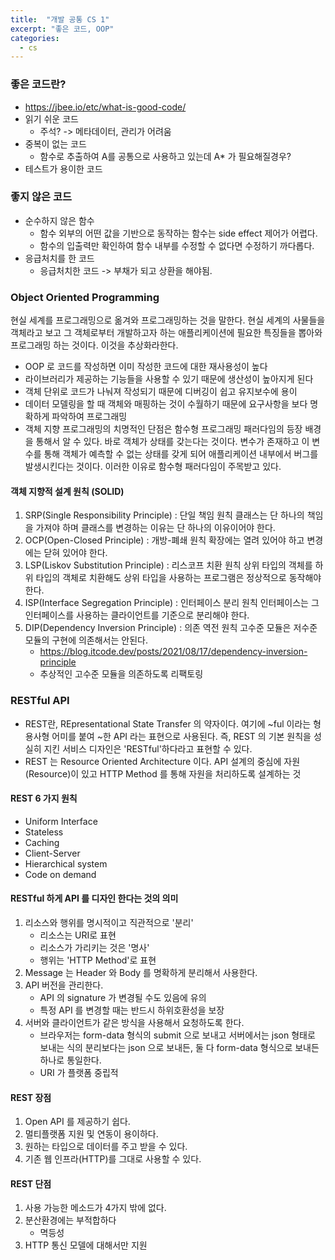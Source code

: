 ```yaml
---
title:  "개발 공통 CS 1"
excerpt: "좋은 코드, OOP"
categories:
  - cs
---
```

### 좋은 코드란?
+ https://jbee.io/etc/what-is-good-code/
+ 읽기 쉬운 코드
  + 주석? -> 메타데이터, 관리가 어려움
+ 중복이 없는 코드
  + 함수로 추출하여 A를 공통으로 사용하고 있는데 A* 가 필요해질경우?
+ 테스트가 용이한 코드

### 좋지 않은 코드
+ 순수하지 않은 함수
   + 함수 외부의 어떤 값을 기반으로 동작하는 함수는 side effect 제어가 어렵다.
   + 함수의 입출력만 확인하여 함수 내부를 수정할 수 없다면 수정하기 까다롭다.
+ 응급처치를 한 코드
  + 응급처치한 코드 -> 부채가 되고 상환을 해야됨.

### Object Oriented Programming
현실 세계를 프로그래밍으로 옮겨와 프로그래밍하는 것을 말한다. 현실 세계의 사물들을 객체라고 보고 그 객체로부터 개발하고자 하는 애플리케이션에 필요한 특징들을 뽑아와 프로그래밍 하는 것이다. 이것을 추상화라한다.
+ OOP 로 코드를 작성하면 이미 작성한 코드에 대한 재사용성이 높다
+ 라이브러리가 제공하는 기능들을 사용할 수 있기 때문에 생산성이 높아지게 된다
+ 객체 단위로 코드가 나눠져 작성되기 때문에 디버깅이 쉽고 유지보수에 용이
+ 데이터 모델링을 할 때 객체와 매핑하는 것이 수월하기 때문에 요구사항을 보다 명확하게 파악하여 프로그래밍
+ 객체 지향 프로그래밍의 치명적인 단점은 함수형 프로그래밍 패러다임의 등장 배경을 통해서 알 수 있다. 바로 객체가 상태를 갖는다는 것이다. 변수가 존재하고 이 변수를 통해 객체가 예측할 수 없는 상태를 갖게 되어 애플리케이션 내부에서 버그를 발생시킨다는 것이다. 이러한 이유로 함수형 패러다임이 주목받고 있다.

#### 객체 지향적 설계 원칙 (SOLID)
1. SRP(Single Responsibility Principle) : 단일 책임 원칙
   클래스는 단 하나의 책임을 가져야 하며 클래스를 변경하는 이유는 단 하나의 이유이어야 한다.
2. OCP(Open-Closed Principle) : 개방-폐쇄 원칙
   확장에는 열려 있어야 하고 변경에는 닫혀 있어야 한다.
3. LSP(Liskov Substitution Principle) : 리스코프 치환 원칙
   상위 타입의 객체를 하위 타입의 객체로 치환해도 상위 타입을 사용하는 프로그램은 정상적으로 동작해야 한다.
4. ISP(Interface Segregation Principle) : 인터페이스 분리 원칙
   인터페이스는 그 인터페이스를 사용하는 클라이언트를 기준으로 분리해야 한다.
5. DIP(Dependency Inversion Principle) : 의존 역전 원칙
   고수준 모듈은 저수준 모듈의 구현에 의존해서는 안된다.
   + https://blog.itcode.dev/posts/2021/08/17/dependency-inversion-principle
   + 추상적인 고수준 모듈을 의존하도록 리팩토링

### RESTful API
+ REST란, REpresentational State Transfer 의 약자이다. 여기에 ~ful 이라는 형용사형 어미를 붙여 ~한 API 라는 표현으로 사용된다. 즉, REST 의 기본 원칙을 성실히 지킨 서비스 디자인은 'RESTful'하다라고 표현할 수 있다.
+ REST 는 Resource Oriented Architecture 이다. API 설계의 중심에 자원(Resource)이 있고 HTTP Method 를 통해 자원을 처리하도록 설계하는 것

#### REST 6 가지 원칙
+ Uniform Interface
+ Stateless
+ Caching
+ Client-Server
+ Hierarchical system
+ Code on demand

#### RESTful 하게 API 를 디자인 한다는 것의 의미
1. 리소스와 행위를 명시적이고 직관적으로 '분리'
   + 리소스는 URI로 표현
   + 리소스가 가리키는 것은 '명사'
   + 행위는 'HTTP Method'로 표현
2. Message 는 Header 와 Body 를 명확하게 분리해서 사용한다.
3. API 버전을 관리한다.
   + API 의 signature 가 변경될 수도 있음에 유의
   + 특정 API 를 변경할 때는 반드시 하위호환성을 보장
4. 서버와 클라이언트가 같은 방식을 사용해서 요청하도록 한다.
   + 브라우저는 form-data 형식의 submit 으로 보내고 
   서버에서는 json 형태로 보내는 식의 분리보다는 json 으로 보내든, 둘 다 form-data 형식으로 보내든 하나로 통일한다.
   + URI 가 플랫폼 중립적
   
#### REST 장점
1. Open API 를 제공하기 쉽다.
2. 멀티플랫폼 지원 및 연동이 용이하다.
3. 원하는 타입으로 데이터를 주고 받을 수 있다.
4. 기존 웹 인프라(HTTP)를 그대로 사용할 수 있다.

#### REST 단점
1. 사용 가능한 메소드가 4가지 밖에 없다.
2. 분산환경에는 부적합하다
   + 멱등성
3. HTTP 통신 모델에 대해서만 지원
